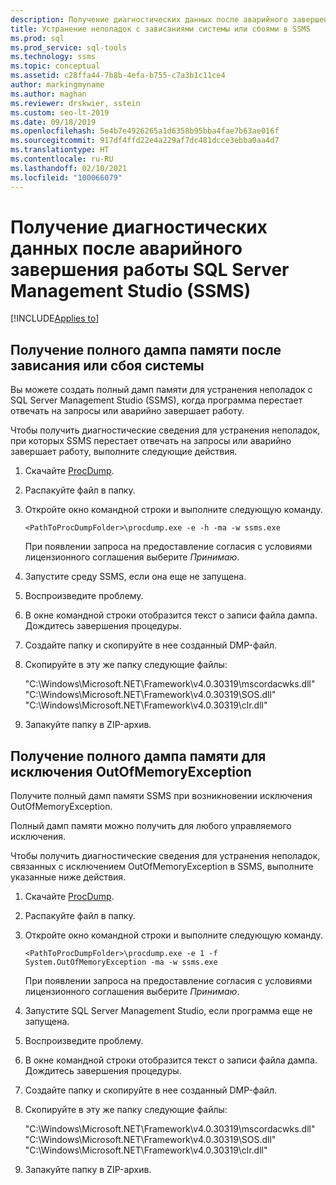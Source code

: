 ```yaml
---
description: Получение диагностических данных после аварийного завершения работы SQL Server Management Studio (SSMS)
title: Устранение неполадок с зависаниями системы или сбоями в SSMS
ms.prod: sql
ms.prod_service: sql-tools
ms.technology: ssms
ms.topic: conceptual
ms.assetid: c28ffa44-7b8b-4efa-b755-c7a3b1c11ce4
author: markingmyname
ms.author: maghan
ms.reviewer: drskwier, sstein
ms.custom: seo-lt-2019
ms.date: 09/18/2019
ms.openlocfilehash: 5e4b7e4926265a1d6358b95bba4fae7b63ae016f
ms.sourcegitcommit: 917df4ffd22e4a229af7dc481dcce3ebba0aa4d7
ms.translationtype: HT
ms.contentlocale: ru-RU
ms.lasthandoff: 02/10/2021
ms.locfileid: "100066079"
---
```

# <a name="get-diagnostic-data-after-a-sql-server-management-studio-ssms-crash"></a>Получение диагностических данных после аварийного завершения работы SQL Server Management Studio (SSMS)

[!INCLUDE[Applies to](../../includes/appliesto-ss-asdb-asdw-xxx-md.md)]

## <a name="get-full-memory-dump-after-an-unresponsive-system-or-crash"></a>Получение полного дампа памяти после зависания или сбоя системы

Вы можете создать полный дамп памяти для устранения неполадок с SQL Server Management Studio (SSMS), когда программа перестает отвечать на запросы или аварийно завершает работу.

Чтобы получить диагностические сведения для устранения неполадок, при которых SSMS перестает отвечать на запросы или аварийно завершает работу, выполните следующие действия.

1. Скачайте [ProcDump](/sysinternals/downloads/procdump).

2. Распакуйте файл в папку.

3. Откройте окно командной строки и выполните следующую команду.

    ```console
    <PathToProcDumpFolder>\procdump.exe -e -h -ma -w ssms.exe
    ```

    При появлении запроса на предоставление согласия с условиями лицензионного соглашения выберите *Принимаю*.

4. Запустите среду SSMS, если она еще не запущена.

5. Воспроизведите проблему.

6. В окне командной строки отобразится текст о записи файла дампа. Дождитесь завершения процедуры.

7. Создайте папку и скопируйте в нее созданный DMP-файл.

8. Скопируйте в эту же папку следующие файлы:

    "C:\Windows\Microsoft.NET\Framework\v4.0.30319\mscordacwks.dll"  "C:\Windows\Microsoft.NET\Framework\v4.0.30319\SOS.dll"  "C:\Windows\Microsoft.NET\Framework\v4.0.30319\clr.dll"

9. Запакуйте папку в ZIP-архив.

## <a name="get-full-memory-dump-for-an-outofmemoryexception"></a>Получение полного дампа памяти для исключения OutOfMemoryException

Получите полный дамп памяти SSMS при возникновении исключения OutOfMemoryException.

Полный дамп памяти можно получить для любого управляемого исключения.

Чтобы получить диагностические сведения для устранения неполадок, связанных с исключением OutOfMemoryException в SSMS, выполните указанные ниже действия.

1. Скачайте [ProcDump](/sysinternals/downloads/procdump).

2. Распакуйте файл в папку.

3. Откройте окно командной строки и выполните следующую команду.

    ```console
    <PathToProcDumpFolder>\procdump.exe -e 1 -f System.OutOfMemoryException -ma -w ssms.exe
    ```

    При появлении запроса на предоставление согласия с условиями лицензионного соглашения выберите *Принимаю*.

4. Запустите SQL Server Management Studio, если программа еще не запущена.

5. Воспроизведите проблему.

6. В окне командной строки отобразится текст о записи файла дампа. Дождитесь завершения процедуры.

7. Создайте папку и скопируйте в нее созданный DMP-файл.

8. Скопируйте в эту же папку следующие файлы:

    "C:\Windows\Microsoft.NET\Framework\v4.0.30319\mscordacwks.dll"  "C:\Windows\Microsoft.NET\Framework\v4.0.30319\SOS.dll"  "C:\Windows\Microsoft.NET\Framework\v4.0.30319\clr.dll"

9. Запакуйте папку в ZIP-архив.